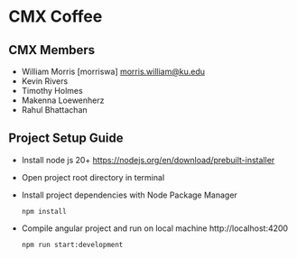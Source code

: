 # CMX Coffee

## CMX Members
- William Morris [morriswa] morris.william@ku.edu
- Kevin Rivers
- Timothy Holmes
- Makenna Loewenherz
- Rahul Bhattachan

## Project Setup Guide
- Install node js 20+ https://nodejs.org/en/download/prebuilt-installer
- Open project root directory in terminal
- Install project dependencies with Node Package Manager

      npm install
- Compile angular project and run on local machine http://localhost:4200
      
      npm run start:development
